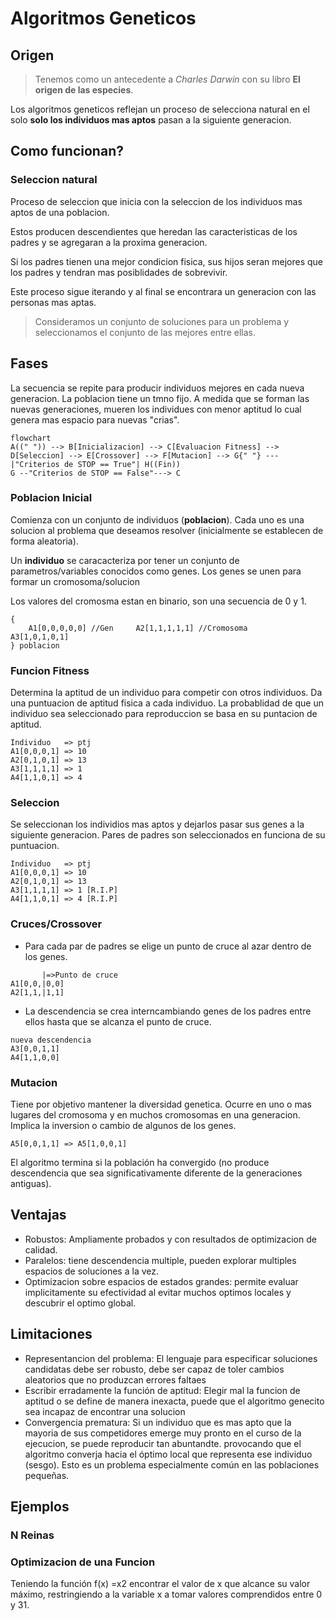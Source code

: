 # Algoritmos Geneticos

## Origen

> Tenemos como un antecedente a *Charles Darwin* con su libro **El origen de las especies**.

Los algoritmos geneticos reflejan un proceso de selecciona natural en el solo **solo los individuos mas aptos** pasan a la siguiente generacion.

## Como funcionan?

### Seleccion natural

Proceso de seleccion que inicia con la seleccion de los individuos mas aptos de una poblacion.

Estos producen descendientes que heredan las caracteristicas de los padres y se agregaran a la proxima generacion.

Si los padres tienen una mejor condicion fisica, sus hijos seran mejores que los padres y tendran mas posiblidades de sobrevivir.

Este proceso sigue iterando y al final se encontrara un generacion con las personas mas aptas.

> Consideramos un conjunto de soluciones para un problema y seleccionamos el conjunto de las mejores entre ellas.

## Fases

La secuencia se repite para producir individuos mejores en cada nueva generacion.
La poblacion tiene un tmno fijo. A medida que se forman las nuevas generaciones, mueren los individues con menor aptitud lo cual genera mas espacio para nuevas "crias".

```mermaid
flowchart
A((" ")) --> B[Inicializacion] --> C[Evaluacion Fitness] --> D[Seleccion] --> E[Crossover] --> F[Mutacion] --> G{" "} ---|"Criterios de STOP == True"| H((Fin))
G --"Criterios de STOP == False"---> C

```

### Poblacion Inicial

Comienza con un conjunto de individuos (**poblacion**). Cada uno es una solucion al problema que deseamos resolver (inicialmente se establecen de forma aleatoria).

Un **individuo** se caracacteriza por tener un conjunto de parametros/variables conocidos como genes. Los genes se unen para formar un cromosoma/solucion

Los valores del cromosma estan en binario, son una secuencia de 0 y 1.

```pseudo
{
    A1[0,0,0,0,0] //Gen     A2[1,1,1,1,1] //Cromosoma       A3[1,0,1,0,1]
} poblacion
```

### Funcion Fitness

Determina la aptitud de un individuo para competir con otros individuos.
Da una puntuacion de aptitud fisica a cada individuo.
La probablidad de que un individuo sea seleccionado para reproduccion se basa en su puntacion de aptitud.

```pseudo
Individuo   => ptj
A1[0,0,0,1] => 10
A2[0,1,0,1] => 13
A3[1,1,1,1] => 1
A4[1,1,0,1] => 4
```

### Seleccion

Se seleccionan los individios mas aptos y dejarlos pasar sus genes a la siguiente generacion.
Pares de padres son seleccionados en funciona de su puntuacion.

```pseudo
Individuo   => ptj
A1[0,0,0,1] => 10 
A2[0,1,0,1] => 13
A3[1,1,1,1] => 1 [R.I.P]
A4[1,1,0,1] => 4 [R.I.P]
```

### Cruces/Crossover

- Para cada par de padres se elige un punto de cruce al azar dentro de los genes.

```pseudo
       |=>Punto de cruce
A1[0,0,|0,0]
A2[1,1,|1,1]
```

- La descendencia se crea interncambiando genes de los padres entre ellos hasta que se alcanza el punto de cruce.

```pseudo
nueva descendencia
A3[0,0,1,1]
A4[1,1,0,0]
```

### Mutacion

Tiene por objetivo mantener la diversidad genetica. Ocurre en uno o mas lugares del cromosoma y en muchos cromosomas en una generacion. Implica la inversion o cambio de algunos de los genes.

```pseudo
A5[0,0,1,1] => A5[1,0,0,1]
```

El algoritmo termina si la población ha convergido (no produce descendencia que sea significativamente diferente de la generaciones antiguas).

## Ventajas

- Robustos: Ampliamente probados y con resultados de optimizacion de calidad.
- Paralelos: tiene descendencia multiple, pueden explorar multiples espacios de soluciones a la vez.
- Optimizacion sobre espacios de estados grandes: permite evaluar implicitamente su efectividad al evitar muchos optimos locales y descubrir el optimo global.

## Limitaciones

- Representancion del problema: El lenguaje para especificar soluciones candidatas debe ser robusto, debe ser capaz de toler cambios aleatorios que no produzcan errores faltaes
- Escribir erradamente la función de aptitud: Elegir mal la funcion de aptitud o se define de manera inexacta, puede que el algoritmo genecito sea incapaz de encontrar una solucion
- Convergencia prematura: Si un individuo que es mas apto que la mayoria de sus competidores emerge muy pronto en el curso de la ejecucion, se puede reproducir tan abuntandte. provocando que el algoritmo converja hacia el óptimo local que representa ese individuo (sesgo). Esto es un problema especialmente común en las poblaciones pequeñas.

## Ejemplos

### N Reinas

### Optimizacion de una Funcion

Teniendo la función f(x) =x2 encontrar el valor de x que alcance su valor máximo, restringiendo a la variable x a tomar valores  comprendidos entre 0 y 31.


